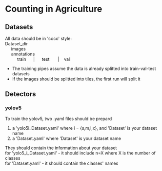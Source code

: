 # Counting in Agriculture

## Datasets
All data should be in 'coco' style: \
Dataset_dir\
&nbsp;&nbsp;&nbsp;&nbsp; images\
&nbsp;&nbsp;&nbsp;&nbsp; annotations\
&nbsp;&nbsp;&nbsp;&nbsp;
&nbsp;&nbsp;&nbsp;&nbsp; train &nbsp;&nbsp;&nbsp;&nbsp; |
&nbsp;&nbsp;&nbsp;&nbsp; test &nbsp;&nbsp;&nbsp;&nbsp;&nbsp; | 
&nbsp;&nbsp;&nbsp;val 

* The training pipes assume the data is already splitted into train-val-test datasets
* If the images should be splitted into tiles, the first run will split it 


## Detectors

### yolov5
To train the yolov5, two .yaml files should be prepard
1. a 'yolo5i_Dataset.yaml' where i = {s,m,l,x}, and 'Dataset' is your dataset name
2. a 'Dataset.yaml' where 'Dataset' is your dataset name

They should contain the information about your dataset\
for 'yolo5_i_Dataset.yaml' - it should include n=X where X is the number of classes\
for 'Dataset.yaml' - it should contain the classes' names





